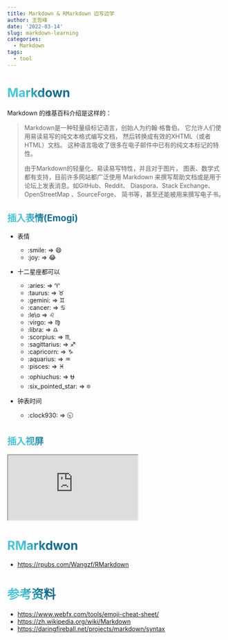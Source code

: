 ```yaml
---
title: Markdown & RMarkdown 边写边学
author: 王哲峰
date: '2022-03-14'
slug: markdown-learning
categories:
  - Markdown
tags:
  - tool
---
```


<style>
h1 {
  background-color: #2B90B6;
  background-image: linear-gradient(45deg, #4EC5D4 10%, #146b8c 20%);
  background-size: 100%;
  -webkit-background-clip: text;
  -moz-background-clip: text;
  -webkit-text-fill-color: transparent;
  -moz-text-fill-color: transparent;
}
h2 {
  background-color: #2B90B6;
  background-image: linear-gradient(45deg, #4EC5D4 10%, #146b8c 20%);
  background-size: 100%;
  -webkit-background-clip: text;
  -moz-background-clip: text;
  -webkit-text-fill-color: transparent;
  -moz-text-fill-color: transparent;
}
</style>

# Markdown

Markdown 的维基百科介绍是这样的：

> Markdown是一种轻量级标记语言，创始人为约翰·格鲁伯。
  它允许人们使用易读易写的纯文本格式编写文档，
  然后转换成有效的XHTML（或者HTML）文档。
  这种语言吸收了很多在电子邮件中已有的纯文本标记的特性。
> 
> 由于Markdown的轻量化、易读易写特性，并且对于图片，
  图表、数学式都有支持，目前许多网站都广泛使用 Markdown 
  来撰写帮助文档或是用于论坛上发表消息。如GitHub、Reddit、
  Diaspora、Stack Exchange、OpenStreetMap 、SourceForge、
  简书等，甚至还能被用来撰写电子书。


## 插入表情(Emogi)

- 表情

    - \:smile\: => :smile:
    - \:joy\: => :joy:

- 十二星座都可以

    - \:aries\: => :aries:
    - \:taurus\: => :taurus:
    - \:gemini\: => :gemini:
    - \:cancer\: => :cancer:
    - \:le\o => :leo:
    - \:virgo\: => :virgo:
    - \:libra\: => :libra:
    - \:scorpius\: => :scorpius:
    - \:sagittarius\: => :sagittarius:
    - \:capricorn\: => :capricorn:
    - \:aquarius\: => :aquarius:
    - \:pisces\: => :pisces:
    - \:ophiuchus\: => :ophiuchus:
    - \:six_pointed_star\: => :six_pointed_star:

- 钟表时间

    - \:clock930\: => :clock930:




## 插入视屏

<div class="plyr__video-embed" id="player">
  <iframe
    src="https://www.youtube.com/embed/bTqVqk7FSmY?origin=https://plyr.io&amp;iv_load_policy=3&amp;modestbranding=1&amp;playsinline=1&amp;showinfo=0&amp;rel=0&amp;enablejsapi=1"
    allowfullscreen
    allowtransparency
    allow="autoplay"
  ></iframe>
</div>


# RMarkdwon

- https://rpubs.com/Wangzf/RMarkdown


# 参考资料


- https://www.webfx.com/tools/emoji-cheat-sheet/
- https://zh.wikipedia.org/wiki/Markdown
- https://daringfireball.net/projects/markdown/syntax